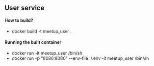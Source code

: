 ## User service

#### How to build?
 - docker build -t meetup_user .

#### Running the built container
 - docker run -it meetup_user /bin/sh
 - docker run -p "8080:8080" --env-file ./.env -it meetup_user /bin/sh
